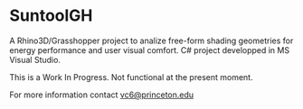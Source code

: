# SuntoolGH

A Rhino3D/Grasshopper project to analize free-form shading geometries for energy performance and user visual comfort. C# project developped in MS Visual Studio.

This is a Work In Progress. Not functional at the present moment.

For more information contact vc6@princeton.edu
